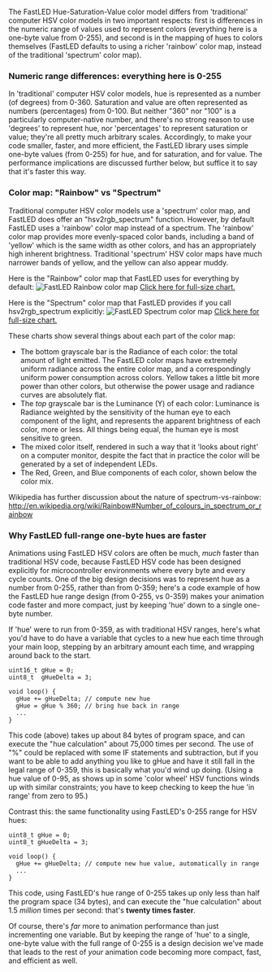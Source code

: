 The FastLED Hue-Saturation-Value color model differs from 'traditional' computer HSV color models in two important respects: first is differences in the numeric range of values used to represent colors (everything here is a one-byte value from 0-255), and second is in the mapping of hues to colors themselves (FastLED defaults to using a richer 'rainbow' color map, instead of the traditional 'spectrum' color map).

### Numeric range differences: everything here is 0-255
In 'traditional' computer HSV color models, hue is represented as a number (of degrees) from 0-360.  Saturation and value are often represented as numbers (percentages) from 0-100.  But neither "360" nor "100" is a particularly computer-native number, and there's no strong reason to use 'degrees' to represent hue, nor 'percentages' to represent saturation or value; they're all pretty much arbitrary scales.  Accordingly, to make your code smaller, faster, and more efficient, the FastLED library uses simple one-byte values (from 0-255) for hue, and for saturation, and for value.  The performance implications are discussed further below, but suffice it to say that it's faster this way.

### Color map: "Rainbow" vs "Spectrum"
Traditional computer HSV color models use a 'spectrum' color map, and FastLED does offer an "hsv2rgb_spectrum" function.  However, by default FastLED uses a 'rainbow' color map instead of a spectrum. The 'rainbow' color map provides more evenly-spaced color bands, including a band of 'yellow' which is the same width as other colors, and has an appropriately high inherent brightness.  Traditional 'spectrum' HSV color maps have much narrower bands of yellow, and the yellow can also appear muddy.

Here is the "Rainbow" color map that FastLED uses for everything by default:
![FastLED Rainbow color map](https://raw.github.com/FastLED/FastLED/gh-pages/images/HSV-rainbow-with-desc.jpg)
[Click here for full-size chart.](https://raw.github.com/FastLED/FastLED/gh-pages/images/HSV-rainbow-with-desc.jpg)

Here is the "Spectrum" color map that FastLED provides if you call hsv2rgb_spectrum explicitly:
![FastLED Spectrum color map](https://raw.github.com/FastLED/FastLED/gh-pages/images/HSV-spectrum-with-desc.jpg)
[Click here for full-size chart.](https://raw.github.com/FastLED/FastLED/gh-pages/images/HSV-spectrum-with-desc.jpg)

These charts show several things about each part of the color map:
 * The bottom grayscale bar is the Radiance of each color: the total amount of light emitted.  The FastLED color maps have extremely uniform radiance across the entire color map, and a correspondingly uniform power consumption across colors.  Yellow takes a little bit more power than other colors, but otherwise the power usage and radiance curves are absolutely flat.
 * The _top_ grayscale bar is the Luminance (Y) of each color: Luminance is Radiance weighted by the sensitivity of the human eye to each component of the light, and represents the apparent brightness of each color, more or less.  All things being equal, the human eye is most sensitive to green.
 * The mixed color itself, rendered in such a way that it 'looks about right' on a computer monitor, despite the fact that in practice the color will be generated by a set of independent LEDs.
 * The Red, Green, and Blue components of each color, shown below the color mix.

Wikipedia has further discussion about the nature of spectrum-vs-rainbow: http://en.wikipedia.org/wiki/Rainbow#Number_of_colours_in_spectrum_or_rainbow

### Why FastLED full-range one-byte hues are faster
Animations using FastLED HSV colors are often be much, _much_ faster than traditional HSV code, because FastLED HSV code has been designed explicitly for microcontroller environments where every byte and every cycle counts.  One of the big design decisions was to represent hue as a number from 0-255, rather than from 0-359; here's a code example of how the FastLED hue range design (from 0-255, vs 0-359) makes your animation code faster and more compact, just by keeping 'hue' down to a single one-byte number.

If 'hue' were to run from 0-359, as with traditional HSV ranges, here's what you'd have to do have a variable that cycles to a new hue each time through your main loop, stepping by an arbitrary amount each time, and wrapping around back to the start.  

    uint16_t gHue = 0;
    uint8_t  gHueDelta = 3;

    void loop() {
      gHue += gHueDelta; // compute new hue
      gHue = gHue % 360; // bring hue back in range
      ...
    }

This code (above) takes up about 84 bytes of program space, and can execute the "hue calculation" about 75,000 times per second.  The use of "%" could be replaced with some IF statements and subtraction, but if you want to be able to add anything you like to gHue and have it still fall in the legal range of 0-359, this is basically what you'd wind up doing.  (Using a hue value of 0-95, as shows up in some 'color wheel' HSV functions winds up with similar constraints; you have to keep checking to keep the hue 'in range' from zero to 95.)

Contrast this: the same functionality using FastLED's 0-255 range for HSV hues:

    uint8_t gHue = 0;
    uint8_t gHueDelta = 3;

    void loop() {
      gHue += gHueDelta; // compute new hue value, automatically in range
      ...
    }

This code, using FastLED's hue range of 0-255 takes up only less than half the program space (34 bytes), and can execute the "hue calculation" about 1.5 _million_ times per second: that's **twenty times faster**.

Of course, there's _far_ more to animation performance than just incrementing one variable.  But by keeping the range of 'hue' to a single, one-byte value with the full range of 0-255 is a design decision we've made that leads to the rest of _your_ animation code becoming more compact, fast, and efficient as well.
